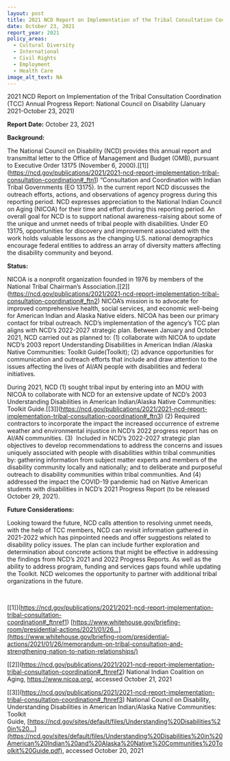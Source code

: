 ```yaml
---
layout: post
title: 2021 NCD Report on Implementation of the Tribal Consultation Coordination
date: October 23, 2021
report_year: 2021
policy_areas:
  - Cultural Diversity
  - International
  - Civil Rights
  - Employment
  - Health Care
image_alt_text: NA
---
```

2021 NCD Report on Implementation of the Tribal Consultation Coordination (TCC) Annual Progress Report: National Council on Disability (January 2021-October 23, 2021)

**Report Date:** October 23, 2021

**Background:**

The National Council on Disability (NCD) provides this annual report and transmittal letter to the Office of Management and Budget (OMB), pursuant to Executive Order 13175 (November 6, 2000).[\[1]](https://ncd.gov/publications/2021/2021-ncd-report-implementation-tribal-consultation-coordination#_ftn1) “Consultation and Coordination with Indian Tribal Governments (EO 13175). In the current report NCD discusses the outreach efforts, actions, and observations of agency progress during this reporting period. NCD expresses appreciation to the National Indian Council on Aging (NICOA) for their time and effort during this reporting period. An overall goal for NCD is to support national awareness-raising about some of the unique and unmet needs of tribal people with disabilities. Under EO 13175, opportunities for discovery and improvement associated with the work holds valuable lessons as the changing U.S. national demographics encourage federal entities to address an array of diversity matters affecting the disability community and beyond.

**Status:**

NICOA is a nonprofit organization founded in 1976 by members of the National Tribal Chairman’s Association.[\[2]](https://ncd.gov/publications/2021/2021-ncd-report-implementation-tribal-consultation-coordination#_ftn2) NICOA’s mission is to advocate for improved comprehensive health, social services, and economic well-being for American Indian and Alaska Native elders. NICOA has been our primary contact for tribal outreach. NCD’s implementation of the agency’s TCC plan aligns with NCD’s 2022-2027 strategic plan. Between January and October 2021, NCD carried out as planned to: (1) collaborate with NICOA to update NCD’s 2003 report Understanding Disabilities in American Indian /Alaska Native Communities: Toolkit Guide(Toolkit); (2) advance opportunities for communication and outreach efforts that include and draw attention to the issues affecting the lives of AI/AN people with disabilities and federal initiatives.

During 2021, NCD (1) sought tribal input by entering into an MOU with NICOA to collaborate with NCD for an extensive update of NCD’s 2003 Understanding Disabilities in American Indian/Alaska Native Communities: Toolkit Guide.[\[3]](https://ncd.gov/publications/2021/2021-ncd-report-implementation-tribal-consultation-coordination#_ftn3) (2) Required contractors to incorporate the impact the increased occurrence of extreme weather and environmental injustice in NCD’s 2022 progress report has on AI/AN communities. (3)  Included in NCD’s 2022-2027 strategic plan objectives to develop recommendations to address the concerns and issues uniquely associated with people with disabilities within tribal communities by: gathering information from subject matter experts and members of the disability community locally and nationally; and to deliberate and purposeful outreach to disability communities within tribal communities. And (4) addressed the impact the COVID-19 pandemic had on Native American students with disabilities in NCD’s 2021 Progress Report (to be released October 29, 2021).

**Future Considerations:**

Looking toward the future, NCD calls attention to resolving unmet needs, with the help of TCC members, NCD can revisit information gathered in 2021-2022 which has pinpointed needs and offer suggestions related to disability policy issues. The plan can include further exploration and determination about concrete actions that might be effective in addressing the findings from NCD’s 2021 and 2022 Progress Reports. As well as the ability to address program, funding and services gaps found while updating the Toolkit. NCD welcomes the opportunity to partner with additional tribal organizations in the future.

 



[\[1]](https://ncd.gov/publications/2021/2021-ncd-report-implementation-tribal-consultation-coordination#_ftnref1) [https://www.whitehouse.gov/briefing-room/presidential-actions/2021/01/26...](https://www.whitehouse.gov/briefing-room/presidential-actions/2021/01/26/memorandum-on-tribal-consultation-and-strengthening-nation-to-nation-relationships/)

[\[2]](https://ncd.gov/publications/2021/2021-ncd-report-implementation-tribal-consultation-coordination#_ftnref2) National Indian Coalition on Aging, <https://www.nicoa.org/>, accessed October 21, 2021

[\[3]](https://ncd.gov/publications/2021/2021-ncd-report-implementation-tribal-consultation-coordination#_ftnref3) National Council on Disability, Understanding Disabilities in American Indian/Alaska Native Communities: Toolkit Guide, [https://ncd.gov/sites/default/files/Understanding%20Disabilities%20in%20...](https://ncd.gov/sites/default/files/Understanding%20Disabilities%20in%20American%20Indian%20and%20Alaska%20Native%20Communities%20Toolkit%20Guide.pdf), accessed October 20, 2021